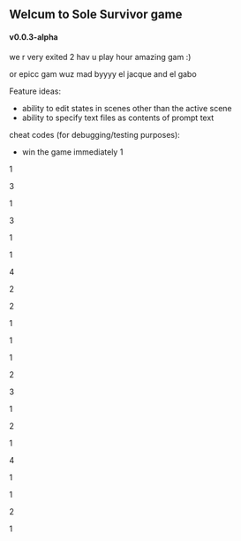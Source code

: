 ## Welcum to Sole Survivor game

#### v0.0.3-alpha

we r very exited 2 hav u play hour amazing gam :)

or epicc gam wuz mad byyyy el jacque and el gabo


Feature ideas:
- ability to edit states in scenes other than the active scene
- ability to specify text files as contents of prompt text



cheat codes (for debugging/testing purposes):
- win the game immediately
1

1

3

1

3

1

1

4

2

2

1

1

1

2

3

1

2

1

4

1

1

2

1

